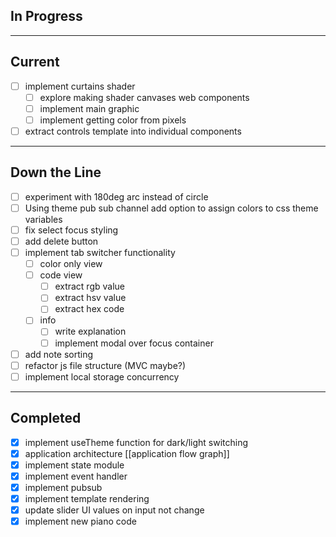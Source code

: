 
## In Progress


---

## Current
- [ ] implement curtains shader
	- [ ] explore making shader canvases web components
	- [ ] implement main graphic
	- [ ] implement getting color from pixels
- [ ] extract controls template into individual components 

---

## Down the Line
- [ ] experiment with 180deg arc instead of circle
- [ ] Using theme pub sub channel add option to assign colors to css theme variables
- [ ] fix select focus styling
- [ ] add delete button
- [ ] implement tab switcher functionality
	- [ ] color only view
	- [ ] code view
		- [ ] extract rgb value
		- [ ] extract hsv value
		- [ ] extract hex code
	- [ ] info
		- [ ] write explanation
		- [ ] implement modal over focus container
- [ ] add note sorting
- [ ] refactor js file structure (MVC maybe?)
- [ ] implement local storage concurrency

 ---

## Completed
- [x] implement useTheme function for dark/light switching
- [x] application architecture [[application flow graph]]
- [x] implement state module
- [x] implement event handler
- [x] implement pubsub 
- [x] implement template rendering
- [x] update slider UI values on input not change
- [x] implement new piano code